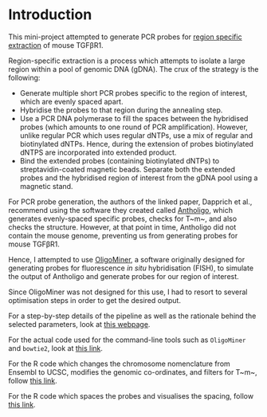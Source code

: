 # Introduction

This mini-project attempted to generate PCR probes for [region specific extraction](https://bmcgenomics.biomedcentral.com/articles/10.1186/s12864-016-2836-6) of mouse TGFβR1.

Region-specific extraction is a process which attempts to isolate a large region within a pool of genomic DNA (gDNA). The crux of the strategy is the following:

* Generate multiple short PCR probes specific to the region of interest, which are evenly spaced apart.
* Hybridise the probes to that region during the annealing step.
* Use a PCR DNA polymerase to fill the spaces between the hybridised probes (which amounts to one round of PCR amplification). However, unlike regular PCR which uses regular dNTPs, use a mix of regular and biotinylated dNTPs. Hence, during the extension of probes biotinylated dNTPS are  incorporated into extended product.
* Bind the extended probes (containing biotinylated dNTPs) to streptavidin-coated magnetic beads. Separate  both the extended probes and the hybridised region of interest from the gDNA pool using a magnetic stand.

For PCR probe generation, the authors of the linked paper, Dapprich et al., recommend using the software they created called [Antholigo](https://antholigo.chop.edu/), which generates evenly-spaced specific probes, checks for T~m~, and also checks the structure. However, at that point in time, Antholigo did not contain the mouse genome, preventing us from generating probes for mouse TGFβR1.

Hence, I attempted to use [OligoMiner](https://github.com/beliveau-lab/OligoMiner), a software originally designed for generating probes for fluorescence *in situ* hybridisation (FISH), to simulate the output of Antholigo and generate probes for our region of interest.

Since OligoMiner was not designed for this use, I had to resort to several optimisation steps in order to get the desired output.

For a step-by-step details of the pipeline as well as the rationale behind the selected parameters, look at [this webpage](https://github.com/kkkaslikar/making-evenly-spaced-probes/oligominer-new-pipeline-explanation.md).

For the actual code used for the command-line tools such as `OligoMiner` and `bowtie2`, look at [this link](https://github.com/kkkaslikar/making-evenly-spaced-probes/oligominer-code.md).

For the R code which changes the chromosome nomenclature from Ensembl to UCSC, modifies the genomic co-ordinates, and filters for T~m~, follow [this link](checking-chromosome-number.nb.html).

For the R code which spaces the probes and visualises the spacing, follow [this link](spacing-probes.nb.html).




